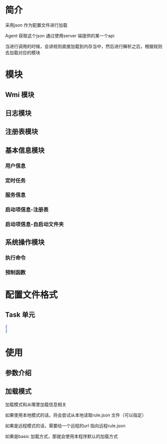 # 简介

采用json 作为配置文件进行加载

Agent 获取这个json 通过使用server 端提供的某一个api 

当进行调用的时候，会讲规则直接加载到内存当中，然后进行解析之后，根据规则去加载对应的模块

# 模块

## Wmi 模块

## 日志模块

## 注册表模块

## 基本信息模块

### 用户信息

### 定时任务

### 服务信息

### 启动项信息-注册表

### 启动项信息-自启动文件夹

## 系统操作模块

### 执行命令

### 预制函数

# 配置文件格式

## Task 单元

```JSON
{
}
```



# 使用

## 参数介绍

## 加载模式

加载模式和从哪里加载信息相关

如果使用本地模式的话，将会尝试从本地读取rule.json 文件（可以指定）

如果是远程模式的话，需要给一个远程的url 指向远程rule.json

如果是basic 加载方式，那就会使用本程序默认的加载方式

